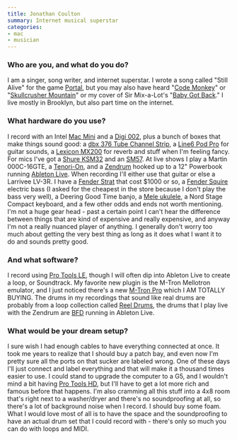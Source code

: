```yaml
---
title: Jonathan Coulton
summary: Internet musical superstar
categories:
- mac
- musician
---
```


### Who are you, and what do you do?

I am a singer, song writer, and internet superstar. I wrote a song called "Still Alive" for the game [Portal][], but you may also have heard "[Code Monkey](http://www.jonathancoulton.com/songdetails/Code%20Monkey "Information on the song 'Code Monkey'.'")" or "[Skullcrusher Mountain](http://www.jonathancoulton.com/songdetails/Skullcrusher%20Mountain "Information on the song 'Skullcrusher Mountain'.")" or my cover of Sir Mix-a-Lot's "[Baby Got Back](http://www.jonathancoulton.com/songdetails/Baby%20Got%20Back "Information on the song 'Baby Got Back'.")." I live mostly in Brooklyn, but also part time on the internet.

### What hardware do you use?

I record with an Intel [Mac Mini][mac-mini] and a [Digi 002][digi-002], plus a bunch of boxes that make things sound good: a [dbx 376 Tube Channel Strip][376], a [Line6 Pod Pro][pod-pro] for guitar sounds, a [Lexicon MX200][mx200] for reverb and stuff when I'm feeling fancy. For mics I've got a [Shure KSM32][ksm32] and an [SM57][sm57]. At live shows I play a Martin 000C-16GTE, a [Tenori-On][], and a [Zendrum][] hooked up to a 12" Powerbook running [Ableton Live][live]. When recording I'll either use that guitar or else a Larrivee LV-3R. I have a [Fender Strat][stratocaster] that cost $1000 or so, a [Fender Squire][esquire] electric bass (I asked for the cheapest in the store because I don't play the bass very well), a Deering Good Time banjo, a [Mele ukulele][mahogany-ukulele], a Nord Stage Compact keyboard, and a few other odds and ends not worth mentioning. I'm not a huge gear head - past a certain point I can't hear the difference between things that are kind of expensive and really expensive, and anyway I'm not a really nuanced player of anything. I generally don't worry too much about getting the very best thing as long as it does what I want it to do and sounds pretty good.

### And what software?

I record using [Pro Tools LE][pro-tools-le], though I will often dip into Ableton Live to create a loop, or Soundtrack. My favorite new plugin is the M-Tron Mellotron emulator, and I just noticed there's a new [M-Tron Pro][m-tron-pro] which I AM TOTALLY BUYING. The drums in my recordings that sound like real drums are probably from a loop collection called [Reel Drums][reel-drums], the drums that I play live with the Zendrum are [BFD][] running in Ableton Live.

### What would be your dream setup?

I sure wish I had enough cables to have everything connected at once. It took me years to realize that I should buy a patch bay, and even now I'm pretty sure all the ports on that sucker are labeled wrong. One of these days I'll just connect and label everything and that will make it a thousand times easier to use. I could stand to upgrade the computer to a G5, and I wouldn't mind a bit having [Pro Tools HD][pro-tools-hd], but I'll have to get a lot more rich and famous before that happens. I'm also cramming all this stuff into a 4x8 room that's right next to a washer/dryer and there's no soundproofing at all, so there's a lot of background noise when I record. I should buy some foam. What I would love most of all is to have the space and the soundproofing to have an actual drum set that I could record with - there's only so much you can do with loops and MIDI.

[376]: https://dbxpro.com/en-US/products/376 "A channel strip processor."
[zendrum]: http://www.zendrum.com/ "A MIDI triggering controller."
[tenori-on]: http://www.global.yamaha.com/tenori-on/index.html "An awesome Japanese digital instrument."
[stratocaster]: https://en.wikipedia.org/wiki/Fender_Stratocaster "An electric guitar."
[sm57]: http://www.shure.com/americas/products/microphones/sm/sm57-instrument-microphone "An instrument microphone."
[mac-mini]: https://www.apple.com/mac-mini/ "A small desktop computer."
[mx200]: http://www.lexiconpro.com/en-US/products/mx200 "Sound effect/reverb hardware."
[mahogany-ukulele]: http://meleukulele.com/shopdisplayproducts.asp?id=2&amp;cat=Mahogany+Ukuleles "A line of Mahogany ukuleles."
[digi-002]: https://www.amazon.com/Digidesign-Digi-002-LE-Rackmount/dp/B0002H0GU0 "Multitrack studio hardware."
[esquire]: https://www.fender.com/series/classic/classic-series-50s-esquire-maple-fingerboard-2-color-sunburst/ "A classic 50's bass."
[ksm32]: https://www.amazon.com/Shure-KSM32-Single-Diaphragm-Microphone-Champagne/dp/B0002GZK02 "A studio microphone."
[pod-pro]: https://line6.com/legacy/podpro "Hardware for creating guitar sounds."
[reel-drums]: http://reeldrums.com/home.html "Drum loop samples."
[m-tron-pro]: https://www.gforcesoftware.com/products/m-tron-pro "Virtual vintage keyboard software."
[bfd]: https://www.fxpansion.com/products/bfd3/ "Drum studio software."
[live]: https://www.ableton.com/en/live/ "Musical creation software."
[pro-tools-hd]: http://www.avid.com/US/products/family/Pro-Tools/Pro-Tools-HD "Audio studio software."
[pro-tools-le]: https://en.wikipedia.org/wiki/Pro_Tools#Pro_Tools_LE_systems "Music creation software."
[portal]: http://store.steampowered.com/app/620/ "An awesome, groundbreaking game."

